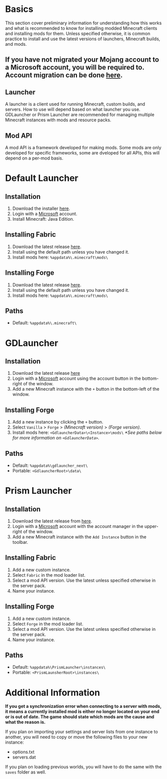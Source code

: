 # Basics
This section cover preliminary information for understanding how this works and what is recommended to know for installing modded Minecraft clients and installing mods for them. Unless specified otherwise, it is common practice to install and use the latest versions of launchers, Minecraft builds, and mods.

## If you have not migrated your Mojang account to a Microsoft account, you will be required to. Account migration can be done [here](https://www.minecraft.net/en-us/mojang-account-move).

## Launcher
A launcher is a client used for running Minecraft, custom builds, and servers. How to use will depend based on what launcher you use. GDLauncher or Prism Launcher are recommended for managing multiple Minecraft instances with mods and resource packs.

## Mod API
A mod API is a framework developed for making mods. Some mods are only developed for specific frameworks, some are dveloped for all APIs, this will depend on a per-mod basis.

# Default Launcher

## Installation
1. Download the installer [here](https://www.minecraft.net/en-us/download).
2. Login with a <u>Microsoft</u> account.
3. Install Minecraft: Java Edition.

## Installing Fabric
1. Download the latest release [here](https://fabricmc.net/use/installer/).
2. Install using the default path unless you have changed it.
3. Install mods here: `%appdata%\.minecraft\mods\`

## Installing Forge
1. Download the latest release [here](https://files.minecraftforge.net/net/minecraftforge/forge/).
2. Install using the default path unless you have changed it.
3. Install mods here: `%appdata%\.minecraft\mods\`

## Paths
- Default: `%appdata%\.minecraft\`

# GDLauncher

## Installation
1. Download the latest release [here](https://gdlauncher.com/en/download/)
2. Login with a <u>Microsoft</u> account using the account button in the bottom-right of the window.
3. Add a new Minecraft instance with the `+` button in the bottom-left of the window.

## Installing Forge
1. Add a new instance by clicking the `+` button.
2. Select `Vanilla` > `Forge` > _(Minecraft version)_ > _(Forge version)_.
3. Install mods here: `<GdlauncherData>\<Instance>\mods\`
_*See paths below for more information on `<GdlauncherData>`._

## Paths
- Default: `%appdata%\gdlauncher_next\`
- Portable: `<GdlauncherRoot>\data\`

# Prism Launcher

## Installation
1. Download the latest release from [here](https://prismlauncher.org/download/).
2. Login with a <u>Microsoft</u> account with the account manager in the upper-right of the window.
3. Add a new Minecraft instance with the `Add Instance` button in the toolbar.

## Installing Fabric
1. Add a new custom instance.
2. Select `Fabric` in the mod loader list.
3. Select a mod API version. Use the latest unless specified otherwise in the server pack.
4. Name your instance.

## Installing Forge
1. Add a new custom instance.
2. Select `Forge` in the mod loader list.
3. Select a mod API version. Use the latest unless specified otherwise in the server pack.
4. Name your instance. 

## Paths
- Default: `%appdata%\PrismLauncher\instances\`
- Portable: `<PrismLaunsherRoot>\instances\`

# Additional Information

**If you get a synchronization error when connecting to a server with mods, it means a currently installed mod is either no longer located on your end or is out of date. The game should state which mods are the cause and what the reason is.**

If you plan on importing your settings and server lists from one instance to another, you will need to copy or move the following files to your new instance:

 - options.txt
 - servers.dat

If you plan on loading previous worlds, you will have to do the same with the `saves` folder as well.
